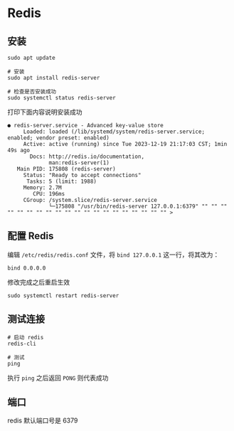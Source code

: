 # Redis

## 安装

```shell
sudo apt update

# 安装
sudo apt install redis-server

# 检查是否安装成功
sudo systemctl status redis-server
```

打印下面内容说明安装成功

```shell
● redis-server.service - Advanced key-value store
     Loaded: loaded (/lib/systemd/system/redis-server.service; enabled; vendor preset: enabled)
     Active: active (running) since Tue 2023-12-19 21:17:03 CST; 1min 49s ago
       Docs: http://redis.io/documentation,
             man:redis-server(1)
   Main PID: 175808 (redis-server)
     Status: "Ready to accept connections"
      Tasks: 5 (limit: 1988)
     Memory: 2.7M
        CPU: 196ms
     CGroup: /system.slice/redis-server.service
             └─175808 "/usr/bin/redis-server 127.0.0.1:6379" "" "" "" "" "" "" "" "" "" "" "" "" "" "" "" "" "" "" "" "" >
```

## 配置 Redis

编辑 `/etc/redis/redis.conf` 文件，将 `bind 127.0.0.1` 这一行，将其改为：

```shell
bind 0.0.0.0
```

修改完成之后重启生效

```shell
sudo systemctl restart redis-server
```

## 测试连接

```shell
# 启动 redis
redis-cli

# 测试
ping
```

执行 `ping` 之后返回 `PONG` 则代表成功

## 端口

redis 默认端口号是 6379
